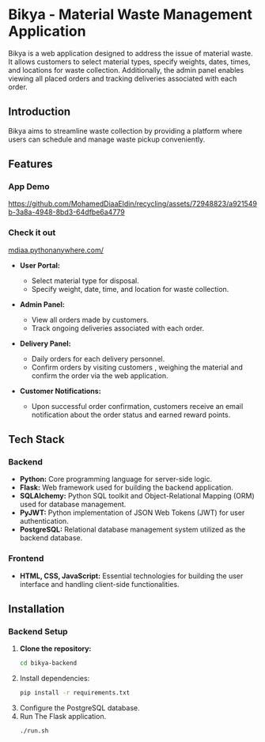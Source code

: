 # Bikya - Material Waste Management Application

Bikya is a web application designed to address the issue of material waste. It allows customers to select material types, specify weights, dates, times, and locations for waste collection. Additionally, the admin panel enables viewing all placed orders and tracking deliveries associated with each order.



## Introduction

Bikya aims to streamline waste collection by providing a platform where users can schedule and manage waste pickup conveniently.

## Features
### App Demo
https://github.com/MohamedDiaaEldin/recycling/assets/72948823/a921549b-3a8a-4948-8bd3-64dfbe6a4779

### Check it out
[mdiaa.pythonanywhere.com/](https://mdiaa.pythonanywhere.com/static/index.html)


- **User Portal:**
  - Select material type for disposal.
  - Specify weight, date, time, and location for waste collection.

- **Admin Panel:**
  - View all orders made by customers.
  - Track ongoing deliveries associated with each order.

- **Delivery Panel:**
  - Daily orders for each delivery personnel.
  - Confirm orders by visiting customers , weighing the material and confirm the order via the web application.

- **Customer Notifications:**
  - Upon successful order confirmation, customers receive an email notification about the order status and earned reward points.



## Tech Stack

### Backend

- **Python:** Core programming language for server-side logic.
- **Flask:** Web framework used for building the backend application.
- **SQLAlchemy:** Python SQL toolkit and Object-Relational Mapping (ORM) used for database management.
- **PyJWT:** Python implementation of JSON Web Tokens (JWT) for user authentication.
- **PostgreSQL:** Relational database management system utilized as the backend database.

### Frontend

- **HTML, CSS, JavaScript:** Essential technologies for building the user interface and handling client-side functionalities.

## Installation

### Backend Setup

1. **Clone the repository:**
   ```bash
   cd bikya-backend
2. Install dependencies:
   ```bash 
   pip install -r requirements.txt
3. Configure the PostgreSQL database.
4. Run The Flask application.
    ```bash
    ./run.sh
